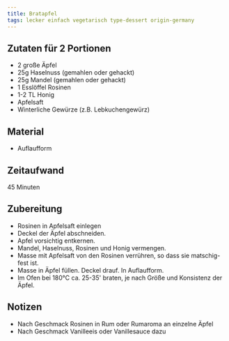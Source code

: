 ```yaml
---
title: Bratapfel
tags: lecker einfach vegetarisch type-dessert origin-germany
---
```

## Zutaten für 2 Portionen
 * 2 große Äpfel
 * 25g Haselnuss (gemahlen oder gehackt)
 * 25g Mandel (gemahlen oder gehackt)
 * 1 Esslöffel Rosinen
 * 1-2 TL Honig
 * Apfelsaft
 * Winterliche Gewürze (z.B. Lebkuchengewürz)

## Material
 * Auflaufform
 
## Zeitaufwand
 45 Minuten

## Zubereitung
 * Rosinen in Apfelsaft einlegen
 * Deckel der Äpfel abschneiden.
 * Apfel vorsichtig entkernen.
 * Mandel, Haselnuss, Rosinen und Honig vermengen.
 * Masse mit Apfelsaft von den Rosinen verrühren, so dass sie matschig-fest ist.
 * Masse in Äpfel füllen. Deckel drauf. In Auflaufform.
 * Im Ofen bei 180°C ca. 25-35' braten, je nach Größe und Konsistenz der Äpfel.

## Notizen
* Nach Geschmack Rosinen in Rum oder Rumaroma an einzelne Äpfel
* Nach Geschmack Vanilleeis oder Vanillesauce dazu